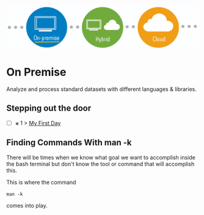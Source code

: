 <p align="center">
  <img src="OnPremise.png">
</p>

# On Premise
Analyze and process standard datasets with different languages & libraries.

## Stepping out the door

- [ ] &#x2A33; 1 > [My First Day](Journey/001/Readme.md)

## Finding Commands With man -k

There will be times when we know what goal we want to accomplish inside the bash terminal but don't know the tool or command that will accomplish this. 

This is where the command

```
man -k
``` 

comes into play. 

